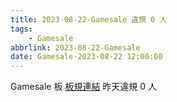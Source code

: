 ```yaml
---
title: 2023-08-22-Gamesale 違規 0 人
tags:
    - Gamesale
abbrlink: 2023-08-22-Gamesale
date: Gamesale-2023-08-22 12:00:00
---
```

Gamesale 板 [板規連結](https://www.ptt.cc/bbs/Gossiping/M.1637425085.A.07D.html)
昨天違規 0 人

